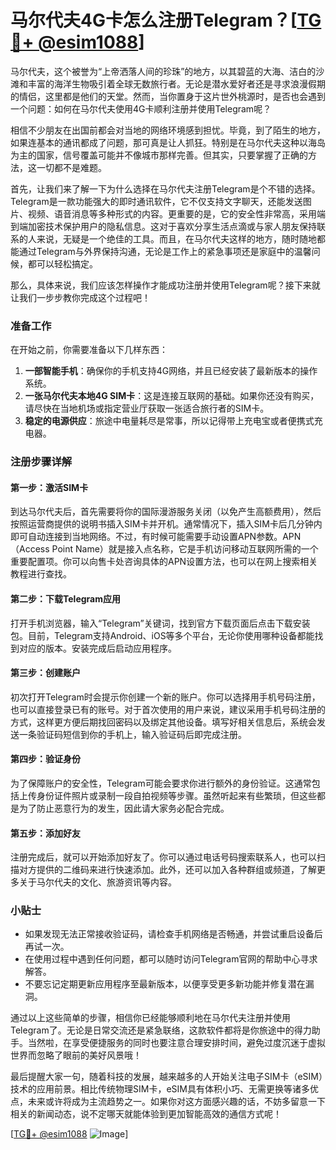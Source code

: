 # 马尔代夫4G卡怎么注册Telegram？[[TG💪+ @esim1088](https://t.me/s/esim1088)]

马尔代夫，这个被誉为“上帝洒落人间的珍珠”的地方，以其碧蓝的大海、洁白的沙滩和丰富的海洋生物吸引着全球无数旅行者。无论是潜水爱好者还是寻求浪漫假期的情侣，这里都是他们的天堂。然而，当你置身于这片世外桃源时，是否也会遇到一个问题：如何在马尔代夫使用4G卡顺利注册并使用Telegram呢？

相信不少朋友在出国前都会对当地的网络环境感到担忧。毕竟，到了陌生的地方，如果连基本的通讯都成了问题，那可真是让人抓狂。特别是在马尔代夫这种以海岛为主的国家，信号覆盖可能并不像城市那样完善。但其实，只要掌握了正确的方法，这一切都不是难题。

首先，让我们来了解一下为什么选择在马尔代夫注册Telegram是个不错的选择。Telegram是一款功能强大的即时通讯软件，它不仅支持文字聊天，还能发送图片、视频、语音消息等多种形式的内容。更重要的是，它的安全性非常高，采用端到端加密技术保护用户的隐私信息。这对于喜欢分享生活点滴或与家人朋友保持联系的人来说，无疑是一个绝佳的工具。而且，在马尔代夫这样的地方，随时随地都能通过Telegram与外界保持沟通，无论是工作上的紧急事项还是家庭中的温馨问候，都可以轻松搞定。

那么，具体来说，我们应该怎样操作才能成功注册并使用Telegram呢？接下来就让我们一步步教你完成这个过程吧！

### 准备工作

在开始之前，你需要准备以下几样东西：

1. **一部智能手机**：确保你的手机支持4G网络，并且已经安装了最新版本的操作系统。
2. **一张马尔代夫本地4G SIM卡**：这是连接互联网的基础。如果你还没有购买，请尽快在当地机场或指定营业厅获取一张适合旅行者的SIM卡。
3. **稳定的电源供应**：旅途中电量耗尽是常事，所以记得带上充电宝或者便携式充电器。

### 注册步骤详解

#### 第一步：激活SIM卡
到达马尔代夫后，首先需要将你的国际漫游服务关闭（以免产生高额费用），然后按照运营商提供的说明书插入SIM卡并开机。通常情况下，插入SIM卡后几分钟内即可自动连接到当地网络。不过，有时候可能需要手动设置APN参数。APN（Access Point Name）就是接入点名称，它是手机访问移动互联网所需的一个重要配置项。你可以向售卡处咨询具体的APN设置方法，也可以在网上搜索相关教程进行查找。

#### 第二步：下载Telegram应用
打开手机浏览器，输入“Telegram”关键词，找到官方下载页面后点击下载安装包。目前，Telegram支持Android、iOS等多个平台，无论你使用哪种设备都能找到对应的版本。安装完成后启动应用程序。

#### 第三步：创建账户
初次打开Telegram时会提示你创建一个新的账户。你可以选择用手机号码注册，也可以直接登录已有的账号。对于首次使用的用户来说，建议采用手机号码注册的方式，这样更方便后期找回密码以及绑定其他设备。填写好相关信息后，系统会发送一条验证码短信到你的手机上，输入验证码后即完成注册。

#### 第四步：验证身份
为了保障账户的安全性，Telegram可能会要求你进行额外的身份验证。这通常包括上传身份证件照片或录制一段自拍视频等步骤。虽然听起来有些繁琐，但这些都是为了防止恶意行为的发生，因此请大家务必配合完成。

#### 第五步：添加好友
注册完成后，就可以开始添加好友了。你可以通过电话号码搜索联系人，也可以扫描对方提供的二维码来进行快速添加。此外，还可以加入各种群组或频道，了解更多关于马尔代夫的文化、旅游资讯等内容。

### 小贴士

- 如果发现无法正常接收验证码，请检查手机网络是否畅通，并尝试重启设备后再试一次。
- 在使用过程中遇到任何问题，都可以随时访问Telegram官网的帮助中心寻求解答。
- 不要忘记定期更新应用程序至最新版本，以便享受更多新功能并修复潜在漏洞。

通过以上这些简单的步骤，相信你已经能够顺利地在马尔代夫注册并使用Telegram了。无论是日常交流还是紧急联络，这款软件都将是你旅途中的得力助手。当然啦，在享受便捷服务的同时也要注意合理安排时间，避免过度沉迷于虚拟世界而忽略了眼前的美好风景哦！

最后提醒大家一句，随着科技的发展，越来越多的人开始关注电子SIM卡（eSIM）技术的应用前景。相比传统物理SIM卡，eSIM具有体积小巧、无需更换等诸多优点，未来或许将成为主流趋势之一。如果你对这方面感兴趣的话，不妨多留意一下相关的新闻动态，说不定哪天就能体验到更加智能高效的通信方式呢！

[[TG💪+ @esim1088](https://t.me/s/esim1088) ![Image](https://i.postimg.cc/4NQfJmqS/Snipaste-2025-05-13-00-14-12.png)]